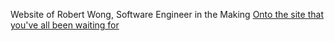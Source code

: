 
Website of Robert Wong, Software Engineer in the Making
[Onto the site that you've all been waiting for](https://RobertWWong.github.io)
